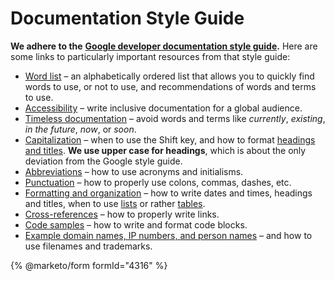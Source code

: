 # Documentation Style Guide

**We adhere to the** [**Google developer documentation style guide**](https://developers.google.com/style/)**.** Here are some links to particularly important resources from that style guide:

* [Word list](https://developers.google.com/style/word-list) – an alphabetically ordered list that allows you to quickly find words to use, or not to use, and recommendations of words and terms to use.
* [Accessibility](https://developers.google.com/style/accessibility) – write inclusive documentation for a global audience.
* [Timeless documentation](https://developers.google.com/style/timeless-documentation) – avoid words and terms like _currently_, _existing_, _in the future_, _now_, or _soon_.
* [Capitalization](https://developers.google.com/style/capitalization) – when to use the Shift key, and how to format [headings and titles](https://developers.google.com/style/headings). **We use upper case for headings**, which is about the only deviation from the Google style guide.
* [Abbreviations](https://developers.google.com/style/abbreviations) – how to use acronyms and initialisms.
* [Punctuation](https://developers.google.com/style/colons) – how to properly use colons, commas, dashes, etc.
* [Formatting and organization](https://developers.google.com/style/dates-times) – how to write dates and times, headings and titles, when to use [lists](https://developers.google.com/style/lists) or rather [tables](https://developers.google.com/style/tables).
* [Cross-references](https://developers.google.com/style/cross-references) – how to properly write links.
* [Code samples](https://developers.google.com/style/code-samples) – how to write and format code blocks.
* [Example domain names, IP numbers, and person names](https://developers.google.com/style/examples) – and how to use filenames and trademarks.


{% @marketo/form formId="4316" %}
